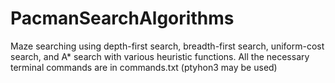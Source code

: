 # PacmanSearchAlgorithms
Maze searching using depth-first search, breadth-first search, uniform-cost search, and A* search with various heuristic functions.
All the necessary terminal commands are in commands.txt (ptyhon3 may be used)
